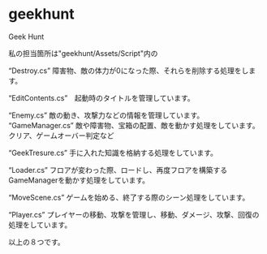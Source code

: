 # geekhunt
Geek Hunt

私の担当箇所は"geekhunt/Assets/Script"内の

“Destroy.cs” 障害物、敵の体力が0になった際、それらを削除する処理をします。

“EditContents.cs”　起動時のタイトルを管理しています。

“Enemy.cs” 敵の動き、攻撃力などの情報を管理しています。
“GameManager.cs” 敵や障害物、宝箱の配置、敵を動かす処理をしています。クリア、ゲームオーバー判定など

“GeekTresure.cs” 手に入れた知識を格納する処理をしています。

“Loader.cs” フロアが変わった際、ロードし、再度フロアを構築するGameManagerを動かす処理をしています。

“MoveScene.cs” ゲームを始める、終了する際のシーン処理をしています。

“Player.cs” プレイヤーの移動、攻撃を管理し、移動、ダメージ、攻撃、回復の処理をしています。

以上の８つです。

